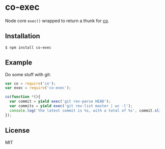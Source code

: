 
# co-exec

  Node core `exec()` wrapped to return a thunk for [co](https://github.com/visionmedia/co).

## Installation

```
$ npm install co-exec
```

## Example

  Do some stuff with git:

```js
var co = require('co');
var exec = require('co-exec');

co(function *(){
  var commit = yield exec('git rev-parse HEAD');
  var commits = yield exec('git rev-list master | wc -l');
  console.log('the latest commit is %s, with a total of %s', commit.slice(0, 5), commits.trim());
});
```

## License

  MIT

